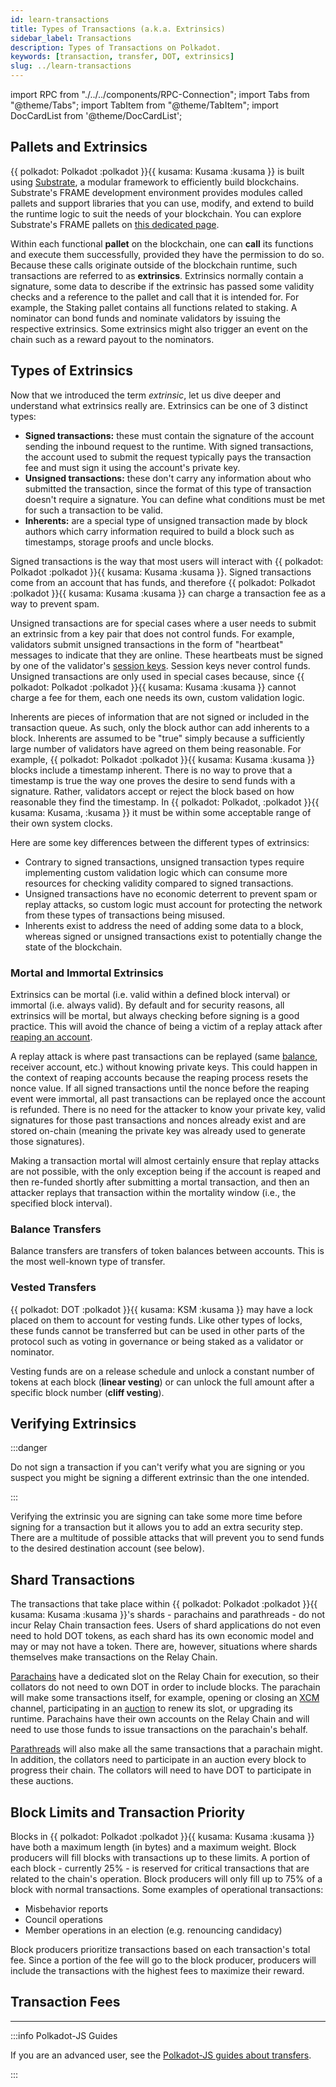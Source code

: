 ```yaml
---
id: learn-transactions
title: Types of Transactions (a.k.a. Extrinsics)
sidebar_label: Transactions
description: Types of Transactions on Polkadot.
keywords: [transaction, transfer, DOT, extrinsics]
slug: ../learn-transactions
---
```


import RPC from "./../../components/RPC-Connection"; import Tabs from "@theme/Tabs"; import TabItem
from "@theme/TabItem"; import DocCardList from '@theme/DocCardList';

<DocCardList />

## Pallets and Extrinsics

{{ polkadot: Polkadot :polkadot }}{{ kusama: Kusama :kusama }} is built using
[Substrate](https://substrate.io/), a modular framework to efficiently build blockchains.
Substrate's FRAME development environment provides modules called pallets and support libraries that
you can use, modify, and extend to build the runtime logic to suit the needs of your blockchain. You
can explore Substrate's FRAME pallets on
[this dedicated page](https://docs.substrate.io/reference/frame-pallets/).

Within each functional **pallet** on the blockchain, one can **call** its functions and execute them
successfully, provided they have the permission to do so. Because these calls originate outside of
the blockchain runtime, such transactions are referred to as **extrinsics**. Extrinsics normally
contain a signature, some data to describe if the extrinsic has passed some validity checks and a
reference to the pallet and call that it is intended for. For example, the Staking pallet contains
all functions related to staking. A nominator can bond funds and nominate validators by issuing the
respective extrinsics. Some extrinsics might also trigger an event on the chain such as a reward
payout to the nominators.

## Types of Extrinsics

Now that we introduced the term _extrinsic_, let us dive deeper and understand what extrinsics
really are. Extrinsics can be one of 3 distinct types:

- **Signed transactions:** these must contain the signature of the account sending the inbound
  request to the runtime. With signed transactions, the account used to submit the request typically
  pays the transaction fee and must sign it using the account's private key.
- **Unsigned transactions:** these don't carry any information about who submitted the transaction,
  since the format of this type of transaction doesn't require a signature. You can define what
  conditions must be met for such a transaction to be valid.
- **Inherents:** are a special type of unsigned transaction made by block authors which carry
  information required to build a block such as timestamps, storage proofs and uncle blocks.

Signed transactions is the way that most users will interact with
{{ polkadot: Polkadot :polkadot }}{{ kusama: Kusama :kusama }}. Signed transactions come from an
account that has funds, and therefore {{ polkadot: Polkadot :polkadot }}{{ kusama: Kusama :kusama }}
can charge a transaction fee as a way to prevent spam.

Unsigned transactions are for special cases where a user needs to submit an extrinsic from a key
pair that does not control funds. For example, validators submit unsigned transactions in the form
of "heartbeat" messages to indicate that they are online. These heartbeats must be signed by one of
the validator's [session keys](learn-cryptography.md). Session keys never control funds. Unsigned
transactions are only used in special cases because, since
{{ polkadot: Polkadot :polkadot }}{{ kusama: Kusama :kusama }} cannot charge a fee for them, each
one needs its own, custom validation logic.

Inherents are pieces of information that are not signed or included in the transaction queue. As
such, only the block author can add inherents to a block. Inherents are assumed to be "true" simply
because a sufficiently large number of validators have agreed on them being reasonable. For example,
{{ polkadot: Polkadot :polkadot }}{{ kusama: Kusama :kusama }} blocks include a timestamp inherent.
There is no way to prove that a timestamp is true the way one proves the desire to send funds with a
signature. Rather, validators accept or reject the block based on how reasonable they find the
timestamp. In {{ polkadot: Polkadot, :polkadot }}{{ kusama: Kusama, :kusama }} it must be within
some acceptable range of their own system clocks.

Here are some key differences between the different types of extrinsics:

- Contrary to signed transactions, unsigned transaction types require implementing custom validation
  logic which can consume more resources for checking validity compared to signed transactions.
- Unsigned transactions have no economic deterrent to prevent spam or replay attacks, so custom
  logic must account for protecting the network from these types of transactions being misused.
- Inherents exist to address the need of adding some data to a block, whereas signed or unsigned
  transactions exist to potentially change the state of the blockchain.

### Mortal and Immortal Extrinsics

Extrinsics can be mortal (i.e. valid within a defined block interval) or immortal (i.e. always
valid). By default and for security reasons, all extrinsics will be mortal, but always checking
before signing is a good practice. This will avoid the chance of being a victim of a replay attack
after [reaping an account](./learn-accounts.md#existential-deposit-and-reaping).

A replay attack is where past transactions can be replayed (same [balance](#balance-transfers),
receiver account, etc.) without knowing private keys. This could happen in the context of reaping
accounts because the reaping process resets the nonce value. If all signed transactions until the
nonce before the reaping event were immortal, all past transactions can be replayed once the account
is refunded. There is no need for the attacker to know your private key, valid signatures for those
past transactions and nonces already exist and are stored on-chain (meaning the private key was
already used to generate those signatures).

Making a transaction mortal will almost certainly ensure that replay attacks are not possible, with
the only exception being if the account is reaped and then re-funded shortly after submitting a
mortal transaction, and then an attacker replays that transaction within the mortality window (i.e.,
the specified block interval).

### Balance Transfers

Balance transfers are transfers of token balances between accounts. This is the most well-known type
of transfer.

### Vested Transfers

{{ polkadot: DOT :polkadot }}{{ kusama: KSM :kusama }} may have a lock placed on them to account for
vesting funds. Like other types of locks, these funds cannot be transferred but can be used in other
parts of the protocol such as voting in governance or being staked as a validator or nominator.

Vesting funds are on a release schedule and unlock a constant number of tokens at each block
(**linear vesting**) or can unlock the full amount after a specific block number (**cliff
vesting**).

## Verifying Extrinsics

:::danger

Do not sign a transaction if you can't verify what you are signing or you suspect you might be
signing a different extrinsic than the one intended.

:::

Verifying the extrinsic you are signing can take some more time before signing for a transaction but
it allows you to add an extra security step. There are a multitude of possible attacks that will
prevent you to send funds to the desired destination account (see below).

## Shard Transactions

The transactions that take place within
{{ polkadot: Polkadot :polkadot }}{{ kusama: Kusama :kusama }}'s shards - parachains and
parathreads - do not incur Relay Chain transaction fees. Users of shard applications do not even
need to hold DOT tokens, as each shard has its own economic model and may or may not have a token.
There are, however, situations where shards themselves make transactions on the Relay Chain.

[Parachains](learn-parachains.md) have a dedicated slot on the Relay Chain for execution, so their
collators do not need to own DOT in order to include blocks. The parachain will make some
transactions itself, for example, opening or closing an [XCM](learn-xcm.md) channel, participating
in an [auction](learn-auction.md) to renew its slot, or upgrading its runtime. Parachains have their
own accounts on the Relay Chain and will need to use those funds to issue transactions on the
parachain's behalf.

[Parathreads](learn-parathreads.md) will also make all the same transactions that a parachain might.
In addition, the collators need to participate in an auction every block to progress their chain.
The collators will need to have DOT to participate in these auctions.

## Block Limits and Transaction Priority

Blocks in {{ polkadot: Polkadot :polkadot }}{{ kusama: Kusama :kusama }} have both a maximum length
(in bytes) and a maximum weight. Block producers will fill blocks with transactions up to these
limits. A portion of each block - currently 25% - is reserved for critical transactions that are
related to the chain's operation. Block producers will only fill up to 75% of a block with normal
transactions. Some examples of operational transactions:

- Misbehavior reports
- Council operations
- Member operations in an election (e.g. renouncing candidacy)

Block producers prioritize transactions based on each transaction's total fee. Since a portion of
the fee will go to the block producer, producers will include the transactions with the highest fees
to maximize their reward.

## Transaction Fees

---

:::info Polkadot-JS Guides

If you are an advanced user, see the
[Polkadot-JS guides about transfers](./learn-guides-transfers.md).

:::
